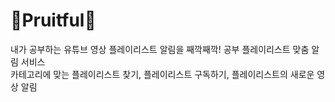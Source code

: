 # 🍍Pruitful🍉
내가 공부하는 유튜브 영상 플레이리스트 알림을 째깍째깍! 공부 플레이리스트 맞춤 알림 서비스 \
카테고리에 맞는 플레이리스트 찾기, 플레이리스트 구독하기, 플레이리스트의 새로운 영상 알림

